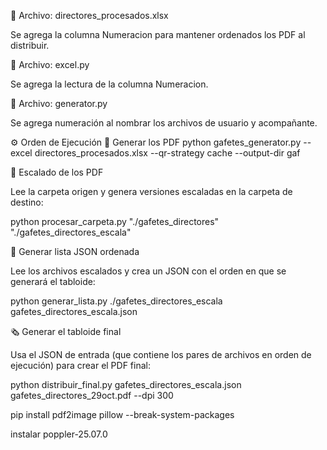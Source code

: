 

📄 Archivo: directores_procesados.xlsx

Se agrega la columna Numeracion para mantener ordenados los PDF al distribuir.

🐍 Archivo: excel.py

Se agrega la lectura de la columna Numeracion.

🐍 Archivo: generator.py

Se agrega numeración al nombrar los archivos de usuario y acompañante.

⚙️ Orden de Ejecución
🧩 Generar los PDF
python gafetes_generator.py --excel directores_procesados.xlsx --qr-strategy cache --output-dir gaf

📐 Escalado de los PDF

Lee la carpeta origen y genera versiones escaladas en la carpeta de destino:

python procesar_carpeta.py "./gafetes_directores" "./gafetes_directores_escala"

🧾 Generar lista JSON ordenada

Lee los archivos escalados y crea un JSON con el orden en que se generará el tabloide:

python generar_lista.py ./gafetes_directores_escala gafetes_directores_escala.json

🗞️ Generar el tabloide final

Usa el JSON de entrada (que contiene los pares de archivos en orden de ejecución) para crear el PDF final:

python distribuir_final.py gafetes_directores_escala.json gafetes_directores_29oct.pdf --dpi 300


pip install pdf2image pillow --break-system-packages

instalar poppler-25.07.0
